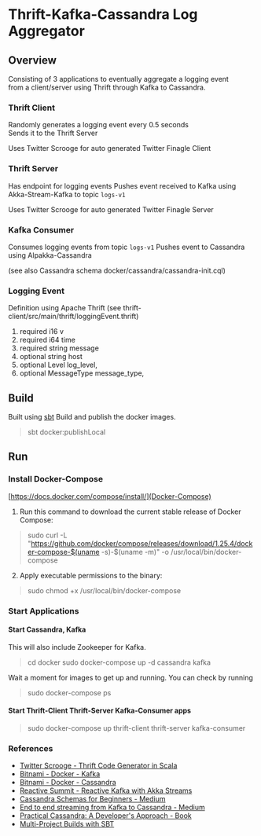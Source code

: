 # Thrift-Kafka-Cassandra Log Aggregator
## Overview
Consisting of 3 applications to eventually aggregate a logging event   
from a client/server using Thrift through Kafka to Cassandra.

### Thrift Client
Randomly generates a logging event every 0.5 seconds  
Sends it to the Thrift Server  

Uses Twitter Scrooge for auto generated Twitter Finagle Client
### Thrift Server
Has endpoint for logging events
Pushes event received to Kafka using Akka-Stream-Kafka to topic `logs-v1`

Uses Twitter Scrooge for auto generated Twitter Finagle Server

### Kafka Consumer
Consumes logging events from topic `logs-v1`
Pushes event to Cassandra using Alpakka-Cassandra

(see also Cassandra schema docker/cassandra/cassandra-init.cql)

### Logging Event
Definition using Apache Thrift (see thrift-client/src/main/thrift/loggingEvent.thrift)

1. required i16 v
2. required i64 time
3. required string message
4. optional string host   
5. optional Level log_level,
6. optional MessageType message_type,

## Build
Built using [sbt](https://www.scala-lang.org/documentation/getting-started-sbt-track/getting-started-with-scala-and-sbt-on-the-command-line.html)
Build and publish the docker images.
> sbt docker:publishLocal

## Run
### Install Docker-Compose
[https://docs.docker.com/compose/install/](Docker-Compose)
1. Run this command to download the current stable release of Docker Compose:
> sudo curl -L "https://github.com/docker/compose/releases/download/1.25.4/docker-compose-$(uname -s)-$(uname -m)" -o /usr/local/bin/docker-compose
2. Apply executable permissions to the binary:
> sudo chmod +x /usr/local/bin/docker-compose
 
### Start Applications
#### Start Cassandra, Kafka
This will also include Zookeeper for Kafka.
> cd docker
> sudo docker-compose up -d cassandra kafka

Wait a moment for images to get up and running.
You can check by running
> sudo docker-compose ps

#### Start Thrift-Client Thrift-Server Kafka-Consumer apps
> sudo docker-compose up thrift-client thrift-server kafka-consumer

### References
- [Twitter Scrooge - Thrift Code Generator in Scala](https://twitter.github.io/scrooge/)
- [Bitnami - Docker - Kafka](https://github.com/bitnami/bitnami-docker-kafka)
- [Bitnami - Docker - Cassandra](https://github.com/bitnami/bitnami-docker-cassandra)
- [Reactive Summit - Reactive Kafka with Akka Streams](https://www.youtube.com/watch?v=mgVH3NMGMUg)
- [Cassandra Schemas for Beginners - Medium](https://medium.com/code-zen/cassandra-schemas-for-beginners-like-me-9714cee9236a)
- [End to end streaming from Kafka to Cassandra - Medium](https://medium.com/rahasak/end-to-end-streaming-from-kafka-to-cassandra-447d0e6ba25a)
- [Practical Cassandra: A Developer's Approach - Book](https://books.google.gr/books?id=JaJdAgAAQBAJ&pg=PA20&lpg=PA20&dq=how+to+store+log+events+in+cassandra&source=bl&ots=KFAhotPjZ6&sig=ACfU3U3cGgxH2cowMH4bsyOgRvQ7suHJAg&hl=el&sa=X&ved=2ahUKEwjdtaSLteznAhWJUBUIHXv0AOEQ6AEwBnoECAgQAQ#v=onepage&q=how%20to%20store%20log%20events%20in%20cassandra&f=false) 
- [Multi-Project Builds with SBT](https://pbassiner.github.io/blog/defining_multi-project_builds_with_sbt)